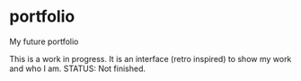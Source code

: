 # portfolio
My future portfolio

This is a work in progress. It is an interface (retro inspired) to show my work and who I am.
STATUS: Not finished.

